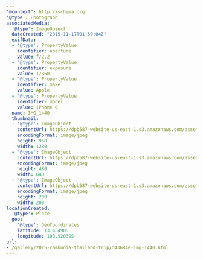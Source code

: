 ```yaml
---
'@context': http://schema.org
'@type': Photograph
associatedMedia:
  '@type': ImageObject
  dateCreated: "2015-11-17T01:59:04Z"
  exifData:
  - '@type': PropertyValue
    identifier: aperture
    value: f/2.2
  - '@type': PropertyValue
    identifier: exposure
    value: 1/860
  - '@type': PropertyValue
    identifier: make
    value: Apple
  - '@type': PropertyValue
    identifier: model
    value: iPhone 6
  name: IMG_1440
  thumbnail:
  - '@type': ImageObject
    contentUrl: https://dpb587-website-us-east-1.s3.amazonaws.com/asset/gallery/2015-cambodia-thailand-trip/d43684e-img-1440~1280.jpg
    encodingFormat: image/jpeg
    height: 960
    width: 1280
  - '@type': ImageObject
    contentUrl: https://dpb587-website-us-east-1.s3.amazonaws.com/asset/gallery/2015-cambodia-thailand-trip/d43684e-img-1440~640w.jpg
    encodingFormat: image/jpeg
    height: 480
    width: 640
  - '@type': ImageObject
    contentUrl: https://dpb587-website-us-east-1.s3.amazonaws.com/asset/gallery/2015-cambodia-thailand-trip/d43684e-img-1440~200x200.jpg
    encodingFormat: image/jpeg
    height: 200
    width: 200
locationCreated:
  '@type': Place
  geo:
    '@type': GeoCoordinates
    latitude: 13.434905
    longitude: 103.920395
url:
- /gallery/2015-cambodia-thailand-trip/d43684e-img-1440.html
---
```

